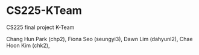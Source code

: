 # CS225-KTeam
CS225 final project K-Team

Chang Hun Park (chp2),
Fiona Seo (seungyi3),
Dawn Lim (dahyunl2),
Chae Hoon Kim (chk2),
